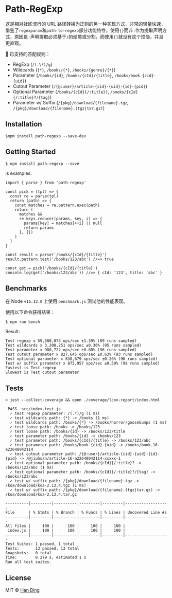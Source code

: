 # Path-RegExp

这是相对社区流行的 URL 路径转换为正则的另一种实现方式，非常的轻量快速，借鉴了`regexparam`和`path-to-regexp`部分功能特性，使用`{}`而非`:`作为提取声明方式，原因是`:`声明提取必须基于`/`的结尾或分割，而使用`{}`就没有这个烦恼，并且更直观。

🐂 已支持的匹配规则：

- RegExp (`/(.\*)/g`)
- Wildcards (`{*}`, `/books/{*}`, `/books/{genre}/{*}`)
- Parameter (`/books/{id}`, `/books/{cId}/{title}`, `/books/book-{cid}-{uid}`)
- Cutout Parameter (`/{@:user}/article-{cid}-{uid}-{id}-{pid}`)
- Optional Parameter (`/books/{cId}{/:title}?`, `/books/{cId}{/:title}?/{tag}`)
- Parameter w/ Suffix (`/{pkg}/download/{filename}.tgz`, `/{pkg}/download/{filename}.(tgz|tar.gz)`)

## Installation

```
$npm install path-regexp --save-dev
```

## Getting Started

```
$ npm install path-regexp --save
```

is examples:

```
import { parse } from 'path-regexp'

const pick = (tpl) => {
  const re = parse(tpl)
  return (path) => {
    const matches = re.pattern.exec(path)
    return (
      matches &&
      re.keys.reduce((params, key, i) => {
        params[key] = matches[++i] || null
        return params
      }, {})
    )
  }
}

const result = parse('/books/{cId}/{title}')
result.pattern.test('/books/123/abc') //=> true

const get = pick('/books/{cId}/{title}')
console.log(get('/books/123/abc')) //=> { cId: '123', title: 'abc' }
```

## Benchmarks

在 Node `v16.13.0` 上使用 `benchmark.js` 测试他的性能表现。

使用以下命令获得结果：

```
$ npm run bench
```

Result:

```
Test regexp x 59,580,873 ops/sec ±1.39% (89 runs sampled)
Test wildcards x 3,208,251 ops/sec ±0.36% (95 runs sampled)
Test parameter x 908,722 ops/sec ±0.80% (96 runs sampled)
Test cutout parameter x 827,645 ops/sec ±0.63% (93 runs sampled)
Test optional parameter x 838,679 ops/sec ±0.26% (96 runs sampled)
Test w/ suffix parameter x 875,957 ops/sec ±0.59% (98 runs sampled)
Fastest is Test regexp
Slowest is Test cutout parameter
```

## Tests

```
> jest --collect-coverage && open ./coverage/lcov-report/index.html

 PASS  src/index.test.js
  ✓ test regexp parameter: /(.*)/g (1 ms)
  ✓ test wildcards path: {*} -> /books (1 ms)
  ✓ test wildcards path: /books/{*} -> /books/horror/goosebumps (1 ms)
  ✓ test loose path: /books -> /books/123
  ✓ test loose path: /books/{id} -> /books/123/title
  ✓ test parameter path: /books/{id} -> /books/123
  ✓ test parameter path: /books/{cId}/{title} -> /books/123/abc
  ✓ test parameter path: /books/book-{cid}-{uid} -> /books/book-16-a22648042114
  ✓ test cutout parameter path: /{@:user}/article-{cid}-{uid}-{id}-{pid} -> /@jiuhuan/article-16-a22648042114-xxxxx-1
  ✓ test optional parameter path: /books/{cId}{/:title}? -> /books/123/abc (1 ms)
  ✓ test optional parameter path: /books/{cId}{/:title}?/{tag} -> /books/123/abc
  ✓ test w/ suffix path: /{pkg}/download/{filename}.tgz -> /koa/download/koa-2.13.4.tgz (1 ms)
  ✓ test w/ suffix path: /{pkg}/download/{filename}.(tgz|tar.gz) -> /koa/download/koa-2.13.4.tar.gz

----------|---------|----------|---------|---------|-------------------
File      | % Stmts | % Branch | % Funcs | % Lines | Uncovered Line #s
----------|---------|----------|---------|---------|-------------------
All files |     100 |      100 |     100 |     100 |
 index.js |     100 |      100 |     100 |     100 |
----------|---------|----------|---------|---------|-------------------
Test Suites: 1 passed, 1 total
Tests:       13 passed, 13 total
Snapshots:   0 total
Time:        0.279 s, estimated 1 s
Ran all test suites.
```

## License

MIT © [Han Bing](https://github.com/jiuhuan)
